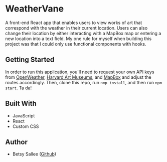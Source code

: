 # WeatherVane

A front-end React app that enables users to view works of art that correspond with the weather in their current location. Users can also change their location by either interacting with a MapBox map or entering a new location into a text field. My one rule for myself when building this project was that I could only use functional components with hooks.


## Getting Started

In order to run this application, you'll need to request your own API keys from [OpenWeather](https://openweathermap.org/api), [Harvard Art Museums](https://www.harvardartmuseums.org/collections/api), and [MapBox](https://www.mapbox.com) and adjust the routes accordingly. Then, clone this repo, run `nmp install`, and then run `npm start`. Ta da! 


## Built With
- JavaScript
- React
- Custom CSS

## Author
- Betsy Sallee ([Github](https://github.com/ensallee))

